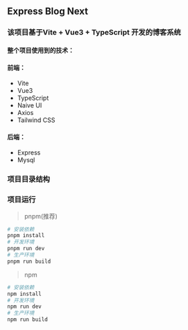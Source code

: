 ## Express Blog Next
### 该项目基于Vite + Vue3 + TypeScript 开发的博客系统
#### 整个项目使用到的技术：
#### 前端：
- Vite
- Vue3
- TypeScript
- Naive UI
- Axios
- Tailwind CSS
#### 后端：
- Express
- Mysql
### 项目目录结构

### 项目运行
>pnpm(推荐)
``` bash
# 安装依赖
pnpm install
# 开发环境
pnpm run dev
# 生产环境
pnpm run build
```
>npm
``` bash
# 安装依赖
npm install
# 开发环境
npm run dev
# 生产环境
npm run build
```


